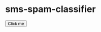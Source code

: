 # sms-spam-classifier
<form action="http://yutik-cs-sms-spam-classifier-app-3hcfei.streamlit.app" method="get" target="_blank"><button type="submit">Click me</button></form>
